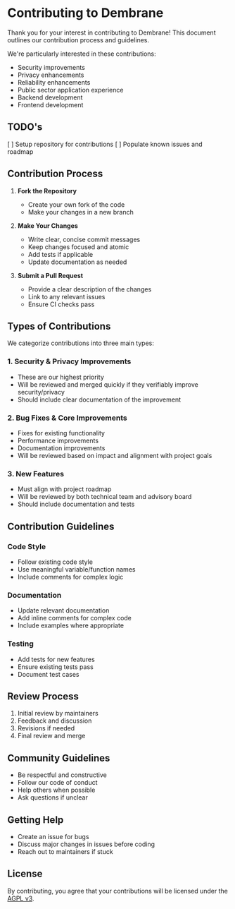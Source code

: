 # Contributing to Dembrane

Thank you for your interest in contributing to Dembrane! This document outlines our contribution process and guidelines.

We're particularly interested in these contributions:

- Security improvements
- Privacy enhancements
- Reliability enhancements
- Public sector application experience
- Backend development
- Frontend development

## TODO's 

[ ] Setup repository for contributions
[ ] Populate known issues and roadmap

## Contribution Process

1. **Fork the Repository**
   - Create your own fork of the code
   - Make your changes in a new branch

2. **Make Your Changes**
   - Write clear, concise commit messages
   - Keep changes focused and atomic
   - Add tests if applicable
   - Update documentation as needed

3. **Submit a Pull Request**
   - Provide a clear description of the changes
   - Link to any relevant issues
   - Ensure CI checks pass

## Types of Contributions

We categorize contributions into three main types:

### 1. Security & Privacy Improvements
- These are our highest priority
- Will be reviewed and merged quickly if they verifiably improve security/privacy
- Should include clear documentation of the improvement

### 2. Bug Fixes & Core Improvements
- Fixes for existing functionality
- Performance improvements
- Documentation improvements
- Will be reviewed based on impact and alignment with project goals

### 3. New Features
- Must align with project roadmap
- Will be reviewed by both technical team and advisory board
- Should include documentation and tests

## Contribution Guidelines

### Code Style
- Follow existing code style
- Use meaningful variable/function names
- Include comments for complex logic

### Documentation
- Update relevant documentation
- Add inline comments for complex code
- Include examples where appropriate

### Testing
- Add tests for new features
- Ensure existing tests pass
- Document test cases

## Review Process

1. Initial review by maintainers
2. Feedback and discussion
3. Revisions if needed
4. Final review and merge

## Community Guidelines

- Be respectful and constructive
- Follow our code of conduct
- Help others when possible
- Ask questions if unclear

## Getting Help

- Create an issue for bugs
- Discuss major changes in issues before coding
- Reach out to maintainers if stuck

## License

By contributing, you agree that your contributions will be licensed under the [AGPL v3](LICENSE).